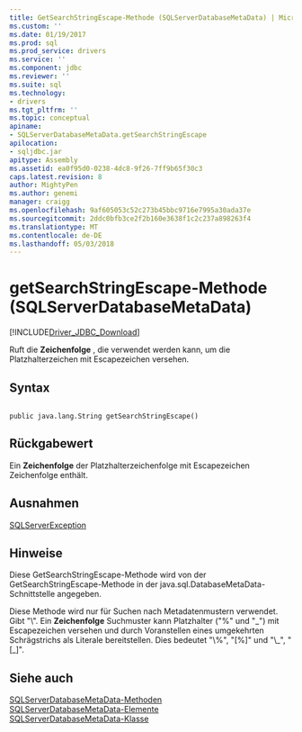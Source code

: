 ```yaml
---
title: GetSearchStringEscape-Methode (SQLServerDatabaseMetaData) | Microsoft Docs
ms.custom: ''
ms.date: 01/19/2017
ms.prod: sql
ms.prod_service: drivers
ms.service: ''
ms.component: jdbc
ms.reviewer: ''
ms.suite: sql
ms.technology:
- drivers
ms.tgt_pltfrm: ''
ms.topic: conceptual
apiname:
- SQLServerDatabaseMetaData.getSearchStringEscape
apilocation:
- sqljdbc.jar
apitype: Assembly
ms.assetid: ea0f95d0-0238-4dc8-9f26-7ff9b65f30c3
caps.latest.revision: 8
author: MightyPen
ms.author: genemi
manager: craigg
ms.openlocfilehash: 9af605053c52c273b45bbc9716e7995a30ada37e
ms.sourcegitcommit: 2ddc0bfb3ce2f2b160e3638f1c2c237a898263f4
ms.translationtype: MT
ms.contentlocale: de-DE
ms.lasthandoff: 05/03/2018
---
```

# <a name="getsearchstringescape-method-sqlserverdatabasemetadata"></a>getSearchStringEscape-Methode (SQLServerDatabaseMetaData)
[!INCLUDE[Driver_JDBC_Download](../../../includes/driver_jdbc_download.md)]

  Ruft die **Zeichenfolge** , die verwendet werden kann, um die Platzhalterzeichen mit Escapezeichen versehen.  
  
## <a name="syntax"></a>Syntax  
  
```  
  
public java.lang.String getSearchStringEscape()  
```  
  
## <a name="return-value"></a>Rückgabewert  
 Ein **Zeichenfolge** der Platzhalterzeichenfolge mit Escapezeichen Zeichenfolge enthält.  
  
## <a name="exceptions"></a>Ausnahmen  
 [SQLServerException](../../../connect/jdbc/reference/sqlserverexception-class.md)  
  
## <a name="remarks"></a>Hinweise  
 Diese GetSearchStringEscape-Methode wird von der GetSearchStringEscape-Methode in der java.sql.DatabaseMetaData-Schnittstelle angegeben.  
  
 Diese Methode wird nur für Suchen nach Metadatenmustern verwendet. Gibt "\\". Ein **Zeichenfolge** Suchmuster kann Platzhalter ("%" und "_") mit Escapezeichen versehen und durch Voranstellen eines umgekehrten Schrägstrichs als Literale bereitstellen. Dies bedeutet "\\%", "[%]" und "\\\_", "[\_]".  
  
## <a name="see-also"></a>Siehe auch  
 [SQLServerDatabaseMetaData-Methoden](../../../connect/jdbc/reference/sqlserverdatabasemetadata-methods.md)   
 [SQLServerDatabaseMetaData-Elemente](../../../connect/jdbc/reference/sqlserverdatabasemetadata-members.md)   
 [SQLServerDatabaseMetaData-Klasse](../../../connect/jdbc/reference/sqlserverdatabasemetadata-class.md)  
  
  
